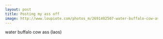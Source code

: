 ```yaml
---
layout: post
title: Posting my ass off
image: http://www.loupiote.com/photos_m/2691402507-water-buffalo-cow-ass-laos.jpg
---
```


water buffalo cow ass (laos)